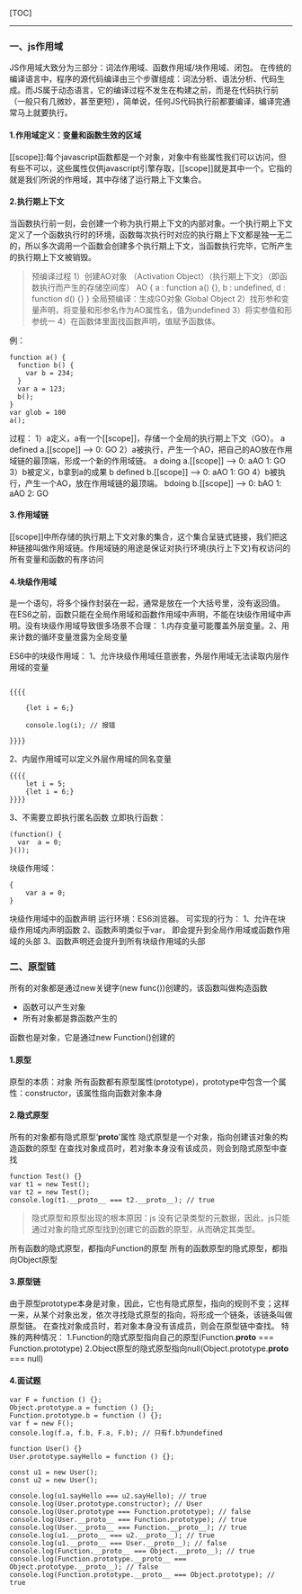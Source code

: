 [TOC]
***

### 一、js作用域
JS作用域大致分为三部分：词法作用域、函数作用域/块作用域、闭包。
在传统的编译语言中，程序的源代码编译由三个步骤组成：词法分析、语法分析、代码生成。而JS属于动态语言，它的编译过程不发生在构建之前，而是在代码执行前（一般只有几微妙，甚至更短），简单说，任何JS代码执行前都要编译，编译完通常马上就要执行。

#### 1.作用域定义：变量和函数生效的区域
[[scope]]:每个javascript函数都是一个对象，对象中有些属性我们可以访问，但有些不可以，这些属性仅供javascript引擎存取，[[scope]]就是其中一个。它指的就是我们所说的作用域，其中存储了运行期上下文集合。
#### 2.执行期上下文
当函数执行前一刻，会创建一个称为执行期上下文的内部对象。一个执行期上下文定义了一个函数执行时的环境，函数每次执行时对应的执行期上下文都是独一无二的，所以多次调用一个函数会创建多个执行期上下文，当函数执行完毕，它所产生的执行期上下文被销毁。
> 预编译过程
1）创建AO对象 （Activation Object）（执行期上下文）（即函数执行而产生的存储空间库）
AO {
a : function a() {},
b : undefined,
d : function d() {}
}
全局预编译：生成GO对象 Global Object
2）找形参和变量声明，将变量和形参名作为AO属性名，值为undefined
3）将实参值和形参统一
4）在函数体里面找函数声明，值赋予函数体。

例：
```
function a() {
  function b() {
    var b = 234;
  }
  var a = 123;
  b();
}
var glob = 100
a();
```
过程：
1）a定义，a有一个[[scope]]，存储一个全局的执行期上下文（GO）。
a defined a.[[scope]] --> 0: GO
2）a被执行，产生一个AO，把自己的AO放在作用域链的最顶端，形成一个新的作用域链。
a doing a.[[scope]] --> 0: aAO  1: GO
3）b被定义，b拿到a的成果
b defined b.[[scope]]  --> 0: aAO 1: GO
4）b被执行，产生一个AO，放在作用域链的最顶端。
bdoing b.[[scope]]  -->  0: bAO 1: aAO 2: GO
#### 3.作用域链
[[scope]]中所存储的执行期上下文对象的集合，这个集合呈链式链接，我们把这种链接叫做作用域链。作用域链的用途是保证对执行环境(执行上下文)有权访问的所有变量和函数的有序访问


#### 4.块级作用域
是一个语句，将多个操作封装在一起，通常是放在一个大括号里，没有返回值。
在ES6之前，函数只能在全局作用域和函数作用域中声明，不能在块级作用域中声明。没有块级作用域导致很多场景不合理：
1.内存变量可能覆盖外层变量。2、用来计数的循环变量泄露为全局变量

ES6中的块级作用域：
1、允许块级作用域任意嵌套，外层作用域无法读取内层作用域的变量

```JS

{{{{  

    {let i = 6;}  

    console.log(i); // 报错  

}}}}  

```

2、内层作用域可以定义外层作用域的同名变量

```JS
{{{{  
    let i = 5;  
    {let i = 6;}  
}}}}  
```
3、不需要立即执行匿名函数
立即执行函数：

```JS
(function() {
  var  a = 0;
}());
```
块级作用域：

```JS
{
    var a = 0;
}
```
块级作用域中的函数声明
运行环境：ES6浏览器。
可实现的行为：
1、允许在块级作用域内声明函数
2、函数声明类似于var， 即会提升到全局作用域或函数作用域的头部
3、函数声明还会提升到所有块级作用域的头部


### 二、原型链
所有的对象都是通过new关键字(new func())创建的，该函数叫做构造函数
* 函数可以产生对象
* 所有对象都是靠函数产生的

函数也是对象，它是通过new Function()创建的
#### 1.原型
原型的本质：对象
所有函数都有原型属性(prototype)，prototype中包含一个属性：constructor，该属性指向函数对象本身
#### 2.隐式原型
所有的对象都有隐式原型‘__proto__’属性
隐式原型是一个对象，指向创建该对象的构造函数的原型
在查找对象成员时，若对象本身没有该成员，则会到隐式原型中查找
```
function Test() {}
var t1 = new Test();
var t2 = new Test();
console.log(t1.__proto__ === t2.__proto__); // true
```
> 隐式原型和原型出现的根本原因：js 没有记录类型的元数据，因此，js只能通过对象的隐式原型找到创建它的函数的原型，从而确定其类型。

所有函数的隐式原型，都指向Function的原型
所有的函数原型的隐式原型，都指向Object原型


#### 3.原型链
由于原型prototype本身是对象，因此，它也有隐式原型，指向的规则不变；这样一来，从某个对象出发，依次寻找隐式原型的指向，将形成一个链条，该链条叫做原型链。
在查找对象成员时，若对象本身没有该成员，则会在原型链中查找。
特殊的两种情况：
1.Function的隐式原型指向自己的原型(Function.__proto__  === Function.prototype)
2.Object原型的隐式原型指向null(Object.prototype.__proto__ === null)

#### 4.面试题
```JS
var F = function () {};
Object.prototype.a = function () {};
Function.prototype.b = function () {}; 
var f = new F();
console.log(f.a, f.b, F.a, F.b); // 只有f.b为undefined
```

```JS
function User() {}
User.prototype.sayHello = function () {};

const u1 = new User();
const u2 = new User();

console.log(u1.sayHello === u2.sayHello); // true
console.log(User.prototype.constructor); // User
console.log(User.prototype === Function.prototype); // false
console.log(User.__proto__ === Function.prototype); // true
console.log(User.__proto__ === Function.__proto__); // true
console.log(u1.__proto__ === u2.__proto__); // true
console.log(u1.__proto__ === User.__proto__); // false
console.log(Function.__proto__ === Object.__proto__); // true
console.log(Function.prototype.__proto__ === Object.prototype.__proto__); // false
console.log(Function.prototype.__proto__ === Object.prototype); // true
```